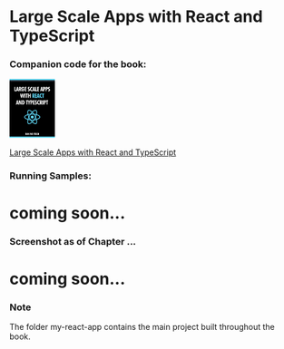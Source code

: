 # Large Scale Apps with React and TypeScript

### Companion code for the book:
<img src="readme-images/react-typescript-300.png" width="80px" /> 

[Large Scale Apps with React and TypeScript](
https://leanpub.com/react-typescript "Large Scale Apps with React and TypeScript")


### Running Samples:
# coming soon...


### Screenshot as of Chapter ...
# coming soon...


### Note
The folder my-react-app contains the main project built throughout the book.
